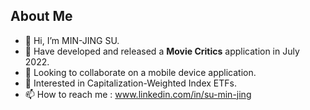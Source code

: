 ## About Me
- 👋 Hi, I’m MIN-JING SU.
- 🌱 Have developed and released a **Movie Critics** application in July 2022.
- 💞️ Looking to collaborate on a mobile device application.
- 👀 Interested in Capitalization-Weighted Index ETFs.
- 📫 How to reach me : www.linkedin.com/in/su-min-jing

